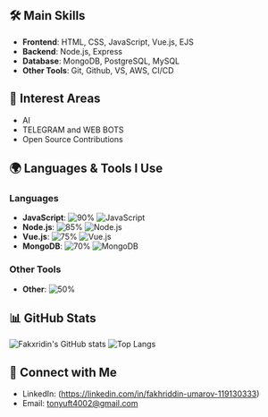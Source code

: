 
## 🛠️ Main Skills
- **Frontend**: HTML, CSS,  JavaScript, Vue.js, EJS
- **Backend**: Node.js, Express
- **Database**: MongoDB, PostgreSQL, MySQL
- **Other Tools**: Git, Github, VS, AWS, CI/CD

## 🌟 Interest Areas
- AI 
- TELEGRAM and WEB BOTS
- Open Source Contributions


## 🌍 Languages & Tools I Use

### Languages
- **JavaScript**: ![90%](https://progress-bar.dev/90)
  ![JavaScript](https://img.shields.io/badge/JavaScript-ES6+-yellow?style=for-the-badge&logo=javascript&logoColor=white)
- **Node.js**: ![85%](https://progress-bar.dev/85)
  ![Node.js](https://img.shields.io/badge/Node.js-14+-green?style=for-the-badge&logo=node.js&logoColor=white)
- **Vue.js**: ![75%](https://progress-bar.dev/75)
  ![Vue.js](https://img.shields.io/badge/Vue.js-3-blue?style=for-the-badge&logo=vue.js&logoColor=white)
- **MongoDB**: ![70%](https://progress-bar.dev/70)
  ![MongoDB](https://img.shields.io/badge/MongoDB-5.0-brightgreen?style=for-the-badge&logo=mongodb&logoColor=white)

### Other Tools
- **Other**: ![50%](https://progress-bar.dev/50)


## 📊 GitHub Stats
![Fakxridin's GitHub stats](https://github-readme-stats.vercel.app/api?username=Fakxridin&show_icons=true&theme=radical)
![Top Langs](https://github-readme-stats.vercel.app/api/top-langs/?username=Fakxridin&layout=compact&theme=radical)


## 🤝 Connect with Me
- LinkedIn: (https://linkedin.com/in/fakhriddin-umarov-119130333)
- Email: [tonyuft4002@gmail.com](mailto:tonyuft4002@gmail.com)
